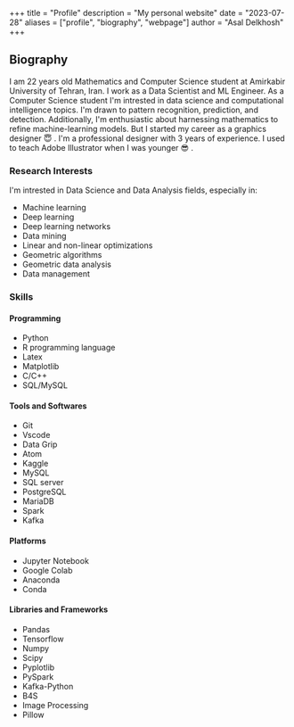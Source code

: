 +++
title = "Profile"
description = "My personal website"
date = "2023-07-28"
aliases = ["profile", "biography", "webpage"]
author = "Asal Delkhosh"
+++

## Biography

I am 22 years old Mathematics and Computer Science student at Amirkabir University of Tehran, Iran. I work as a Data Scientist and ML Engineer. As a Computer Science student I'm intrested in data science and computational intelligence topics. I'm drawn to pattern recognition, prediction, and detection. Additionally, I'm enthusiastic about harnessing mathematics to refine machine-learning models. But I started my career as a graphics designer 😇 . I'm a professional designer with 3 years of experience. I used to teach Adobe Illustrator when I was younger 😎 .

### Research Interests

I'm intrested in Data Science and Data Analysis fields, especially in:

- Machine learning
- Deep learning
- Deep learning networks
- Data mining
- Linear and non-linear optimizations
- Geometric algorithms
- Geometric data analysis
- Data management

### Skills

#### Programming

- Python
- R programming language
- Latex
- Matplotlib
- C/C++
- SQL/MySQL

#### Tools and Softwares

- Git
- Vscode
- Data Grip
- Atom
- Kaggle
- MySQL
- SQL server
- PostgreSQL
- MariaDB
- Spark
- Kafka

#### Platforms

- Jupyter Notebook
- Google Colab
- Anaconda
- Conda

#### Libraries and Frameworks

- Pandas
- Tensorflow
- Numpy
- Scipy
- Pyplotlib
- PySpark
- Kafka-Python
- B4S
- Image Processing
- Pillow
